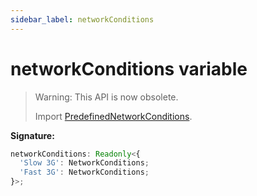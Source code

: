 ```yaml
---
sidebar_label: networkConditions
---
```


# networkConditions variable

> Warning: This API is now obsolete.
>
> Import
> [PredefinedNetworkConditions](./puppeteer.predefinednetworkconditions.md).

**Signature:**

```typescript
networkConditions: Readonly<{
  'Slow 3G': NetworkConditions;
  'Fast 3G': NetworkConditions;
}>;
```

